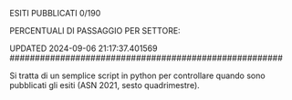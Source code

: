 ESITI PUBBLICATI 0/190 

PERCENTUALI DI PASSAGGIO PER SETTORE:

UPDATED 2024-09-06 21:17:37.401569
###################################################### 

Si tratta di un semplice script in python per controllare quando sono pubblicati gli esiti (ASN 2021, sesto quadrimestre).

